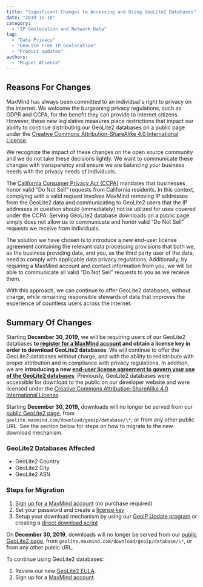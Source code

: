 ```yaml
---
title: "Significant Changes to Accessing and Using GeoLite2 Databases"
date: "2019-12-18"
category:
  - "IP Geolocation and Network Data"
tag:
  - "Data Privacy"
  - "GeoLite Free IP Geolocation"
  - "Product Updates"
authors:
  - "Miguel Atienza"
---
```


## Reasons For Changes

MaxMind has always been committed to an individual's right to privacy on the
internet. We welcome the burgeoning privacy regulations, such as GDPR and CCPA,
for the benefit they can provide to internet citizens. However, these new
legislative measures place restrictions that impact our ability to continue
distributing our GeoLite2 databases on a public page under the [Creative Commons
Attribution-ShareAlike 4.0 International
License](https://creativecommons.org/licenses/by-sa/4.0/).

We recognize the impact of these changes on the open source community and we do
not take these decisions lightly. We want to communicate these changes with
transparency and ensure we are balancing your business needs with the privacy
needs of individuals.

The [California Consumer Privacy Act (CCPA)](https://oag.ca.gov/privacy/ccpa)
mandates that businesses honor valid “Do Not Sell” requests from California
residents. In this context, complying with a valid request involves MaxMind
removing IP addresses from the GeoLite2 data and communicating to GeoLite2 users
that the IP addresses in question should (immediately) not be utilized for uses
covered under the CCPA. Serving GeoLite2 database downloads on a public page
simply does not allow us to communicate and honor valid “Do Not Sell” requests
we receive from individuals.

The solution we have chosen is to introduce a new end-user license agreement
containing the relevant data processing provisions that both we, as the business
providing data, and you, as the third party user of the data, need to comply
with applicable data privacy regulations. Additionally, by requiring a MaxMind
account and contact information from you, we will be able to communicate all
valid “Do Not Sell” requests to you as we receive them.

With this approach, we can continue to offer GeoLite2 databases, without charge,
while remaining responsible stewards of data that improves the experience of
countless users across the internet.

## Summary Of Changes

Starting **December 30, 2019,** we will be requiring users of our GeoLite2
databases **to [register for a MaxMind
account](https://www.maxmind.com/en/geolite2/signup) and obtain a license key in
order to download GeoLite2 databases**. We will continue to offer the GeoLite2
databases without charge, and with the ability to redistribute with proper
attribution and in compliance with privacy regulations. In addition, we are
**introducing a new [end-user license agreement to govern your use of the
GeoLite2 databases](https://www.maxmind.com/en/geolite2/eula)**. Previously,
GeoLite2 databases were accessible for download to the public on our developer
website and were licensed under the [Creative Commons Attribution-ShareAlike 4.0
International License](https://creativecommons.org/licenses/by-sa/4.0/).

Starting **December 30, 2019,** downloads will no longer be served from our
[public GeoLite2 page](https://dev.maxmind.com/geoip/geoip2/geolite2/), from
`geolite.maxmind.com/download/geoip/database/\*`, or from any other public URL.
See the section below for steps on how to migrate to the new download mechanism.

### GeoLite2 Databases Affected

- GeoLite2 Country
- GeoLite2 City
- GeoLite2 ASN

### Steps for Migration

1. [Sign up for a MaxMind account](https://www.maxmind.com/en/geolite2/signup)
(no purchase required)
2. Set your password and create a [license
key](https://www.maxmind.com/en/accounts/current/license-key)
3. Setup your download mechanism by using our [GeoIP Update
program](https://dev.maxmind.com/geoip/geoipupdate/#For_Free_GeoLite2_Databases)
or creating a [direct download
script](https://dev.maxmind.com/geoip/geoipupdate/#Direct_Downloads)

On **December 30, 2019**, downloads will no longer be served from our [public
GeoLite2 page](https://dev.maxmind.com/geoip/geoip2/geolite2/), from
`geolite.maxmind.com/download/geoip/database/\*`, or from any other public URL.

To continue using GeoLite2 databases:

1. Review our new [GeoLite2 EULA](https://www.maxmind.com/en/geolite2/eula).
2. Sign up for a [MaxMind account](https://www.maxmind.com/en/geolite2/signup).
